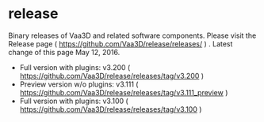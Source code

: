 # release
Binary releases of Vaa3D and related software components. Please visit the Release page ( https://github.com/Vaa3D/release/releases/ ) . Latest change of this page May 12, 2016.

* Full version with plugins: v3.200 ( https://github.com/Vaa3D/release/releases/tag/v3.200 )
* Preview version w/o plugins: v3.111 ( https://github.com/Vaa3D/release/releases/tag/v3.111_preview )
* Full version with plugins: v3.100 ( https://github.com/Vaa3D/release/releases/tag/v3.100 )
